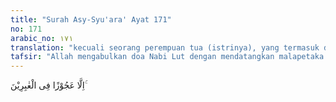 ```yaml
---
title: "Surah Asy-Syu'ara' Ayat 171"
no: 171
arabic_no: ١٧١
translation: "kecuali seorang perempuan tua (istrinya), yang termasuk dalam golongan yang tinggal."
tafsir: "Allah mengabulkan doa Nabi Lut dengan mendatangkan malapetaka kepada kaumnya yang ingkar. Allah menyelamatkan Lut dan keluarganya kecuali istrinya yang durhaka. Dalam ayat ini tidak diterangkan kejadian yang terjadi sebelum malapetaka menimpa kaum Nabi Lut. Akan tetapi, pada surah yang lain diterangkan bahwa sebelum azab itu datang, Allah mengutus kepada Nabi Lut malaikat yang menyamar sebagai pemuda tampan, untuk membinasakan mereka. Sebelum datang kepada mereka, malaikat tersebut mampir lebih dahulu di rumah Ibrahim. Allah berfirman:\n\nDia (Ibrahim) berkata, \"Apakah urusanmu yang penting, wahai para utusan?\" (Mereka) menjawab, \"Sesungguhnya kami diutus kepada kaum yang berdosa.\" (al-hijr/15: 57-58).\n\nSetelah para malaikat yang berupa pemuda-pemuda tampan itu sampai ke rumah Nabi Lut, maka penduduk Sodom lalu mendatangi rumahnya. Mereka bermaksud hendak melakukan perbuatan keji dengan tamu-tamu Nabi Lut itu. Nabi Lut berusaha melarang mereka berbuat demikian dengan menawarkan putri-putrinya (perempuan penduduk kota itu) untuk mereka nikahi. Nabi Lut berkata kepada mereka bahwa putri-putrinya itu adalah suci bagi mereka dan dia meminta agar tidak menyentuh tamu-tamunya. Nabi Lut mencela mereka dengan mengatakan bahwa apakah tidak ada seorang pun yang berakal di antara mereka. Firman Allah:\n\nDan kaumnya segera datang kepadanya. Dan sejak dahulu mereka selalu melakukan perbuatan keji. Lut berkata, \"Wahai kaumku! Inilah putri-putri (negeri)ku mereka lebih suci bagimu, maka bertakwalah kepada Allah dan janganlah kamu mencemarkan (nama)ku terhadap tamuku ini. Tidak adakah di antaramu orang yang pandai?\" (Hud/11: 78).\n\nPenduduk Sodom menolak tawaran Nabi Lut dengan mengatakan bahwa mereka tidak berkehendak sedikit pun kepada putri-putrinya. Mereka tetap membangkang.\n\nKemudian malaikat-malaikat itu memperkenalkan diri kepada Nabi Lut dan mengatakan bahwa mereka diutus Allah untuk membinasakan penduduk Sodom yang durhaka. Penduduk Sodom itu tidak akan dapat berbuat apa-apa terhadap Nabi Lut.\n\nTatkala penduduk Sodom menyerbu rumah Nabi Lut, Allah menjadikan mereka tidak dapat melihat Nabi Lut dan malaikat-malaikat itu. Kemudian Allah memerintahkan kepada Nabi Lut agar meninggalkan kota Sodom di malam hari, bersama dengan keluarganya, selain istrinya karena akan dibinasakan bersama penduduk Sodom.\n\nAllah memerintahkan agar pada waktu meninggalkan Sodom, tidak seorang pun di antara mereka menoleh ke belakang. Mereka lalu melaksanakan perintah itu. Allah berfirman:\n\nMereka (para malaikat) berkata, \"Wahai Lut! Sesungguhnya kami adalah para utusan Tuhanmu, mereka tidak akan dapat mengganggu kamu, sebab itu pergilah bersama keluargamu pada akhir malam dan jangan ada seorang pun di antara kamu yang menoleh ke belakang, kecuali istrimu. Sesungguhnya dia (juga) akan ditimpa (siksaan) yang menimpa mereka. Sesungguhnya saat terjadinya siksaan bagi mereka itu pada waktu subuh. Bukankah subuh itu sudah dekat?\" (Hud/11: 81)."
---
```

اِلَّا عَجُوْزًا فِى الْغٰبِرِيْنَ ۚ  